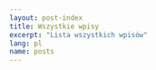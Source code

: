 ```yaml
---
layout: post-index
title: Wszystkie wpisy
excerpt: "Lista wszystkich wpisów"
lang: pl
name: posts
---
```


